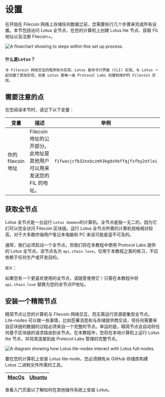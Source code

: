 # 设置

在开始在 Filecoin 网络上存储任何数据之前，您需要执行几个步骤来完成所有设置。本节包括访问 Lotus 全节点、在您的计算机上创建 Lotus lite 节点、获取 FIL 地址以及注册 Filecoin+。

![A flowchart showing to steps within this set up process.](https://docs.filecoin.io/assets/img/set-up-process.eca67382.png)

### `什么是Lotus？`

`与 Filecoin 网络交互的程序称为实现，Lotus 是命令行界面 (CLI) 实现。与 Lotus 一起创建了其他实现，但是 Lotus 是唯一由 Protocol Labs 创建和维护的 Filecoin 实现。`



## 需要注意的点

在您阅读本节时，请记下以下变量：

| 变量             | 描述                                                         | 举例                                        |
| ---------------- | ------------------------------------------------------------ | ------------------------------------------- |
| 你的filecoin地址 | Filecoin 地址的公开部分。 此地址是其他用户可以用来发送您的 FIL 的地址。 | `f1fwavjcfb32nxbczmh3kgdxhbffqjfsfby2otloi` |



## 获取全节点

Lotus 全节点是一台运行 `Lotus daemon`的计算机。全节点是独一无二的，因为它们可以完全访问 Filecoin 区块链。运行 Lotus 全节点所需的计算机规格相对较高，对于大多数终端用户笔记本电脑和 PC 来说可能是遥不可及的。

通常，我们必须启动一个全节点，但我们将在本教程中使用 Protocol Labs 提供的 Lotus 全节点。该节点名为 `api.chain.love`，仅用于本教程之类的练习，不应依赖于任何生产或开发目的。

`提示`：

如果您有一个更喜欢使用的全节点，请随意使用它！只需在本教程中将 `api.chain.love` 替换为您的全节点IP地址。



## 安装一个精简节点

精简节点让您的计算机与 Filecoin 网络交互，而无需运行资源密集型全节点。Lite-nodes 可以做一些事情，比如签署消息和与存储提供商交谈，但任何需要来自区块链的数据的过程必须来自一个完整的节点。幸运的是，精简节点会自动将任何基于区块链的请求路由到全节点。在本教程中，您将在本地计算机上运行 Lotus lite 节点，并将其连接到由 Protocol Labs 管理的完整节点。

![A diagram showing how Lotus lite-nodes interact with Lotus full-nodes.](https://docs.filecoin.io/assets/img/lite-nodes-process-diagram.06990d63.png)

要在您的计算机上安装 Lotus lite-node，您必须拥有从 GitHub 存储库构建 Lotus 二进制文件所需的工具。

| [MacOs](https://docs.filecoin.io/get-started/store-and-retrieve/set-up/#macos) | [Ubuntu](https://docs.filecoin.io/get-started/store-and-retrieve/set-up/#ubuntu) |
| :----------------------------------------------------------: | :----------------------------------------------------------: |

查看入门页面以了解如何在其他操作系统上安装 Lotus。



